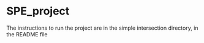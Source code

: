 # SPE_project

The instructions to run the project are in the simple intersection directory, in the README file
